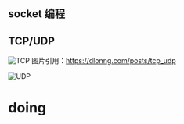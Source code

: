 ## socket 编程

## TCP/UDP
![TCP](https://dlonng.com/images/sock_tcp.png)
图片引用：https://dlonng.com/posts/tcp_udp

![UDP](https://dlonng.com/images/sock_udp.png)

# doing

